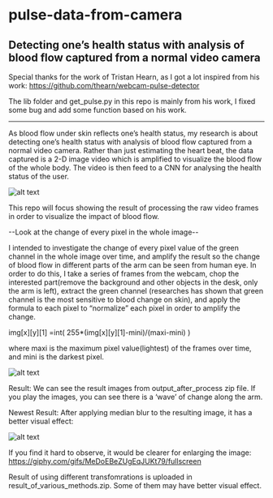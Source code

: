 # pulse-data-from-camera
 Detecting one’s health status with analysis of blood flow captured from a normal video camera
---------------------------
Special thanks for the work of Tristan Hearn, as I got a lot inspired from his work:
https://github.com/thearn/webcam-pulse-detector

The lib folder and get_pulse.py in this repo is mainly from his work, I fixed some bug and add some function based on his work.

--------------------------

As blood flow under skin reflects one’s health status, my research is about detecting one’s health status with analysis of blood flow captured from a normal video camera. 
Rather than just estimating the heart beat, the data captured is a 2-D image video which is amplified to visualize the blood flow of the whole body. The video is then feed to a CNN for analysing the health status of the user.

![alt text](https://github.com/kekileong/pulse-data-from-camera/blob/master/New%20Project%20(5).png)

This repo will focus showing the result of processing the raw video frames in order to visualize the impact of blood flow.

--Look at the change of every pixel in the whole image--

I intended to investigate the change of every pixel value of the green channel in the whole image over time, and amplify the result so the change of blood flow in different parts of the arm can be seen from human eye. In order to do this, I take a series of frames from the webcam, chop the interested part(remove the background and other objects in the desk, only the arm is left), extract the green channel (researches has shown that green channel is the most sensitive to blood change on skin), and apply the formula to each pixel to “normalize” each pixel in order to amplify the change.

img[x][y][1] =int( 255*(img[x][y][1]-mini)/(maxi-mini) )

where maxi is the maximum pixel value(lightest) of the frames over time, and mini is the darkest pixel.	

![alt text](https://github.com/kekileong/pulse-data-from-camera/blob/master/2.png)



Result:
We can see the result images from output_after_process zip file. If you play the images, you can see there is a ‘wave’ of change along the arm.

Newest Result:
After applying median blur to the resulting image, it has a better visual effect:

![alt text](https://media.giphy.com/media/MeDoEBeZUgEqJUKt79/giphy.gif)

If you find it hard to observe, it would be clearer for enlarging the image:
https://giphy.com/gifs/MeDoEBeZUgEqJUKt79/fullscreen

Result of using different transfomrations is uploaded in result_of_various_methods.zip. Some of them may have better visual effect.

